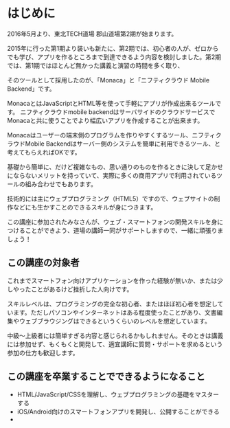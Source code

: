 # はじめに
2016年5月より、東北TECH道場 郡山道場第2期が始まります。

2015年に行った第1期より装いも新たに、第2期では、初心者の人が、ゼロからでも学び、アプリを作るところまで到達できるよう内容を検討しました。第2期では、第1期ではほとんど無かった講義と演習の時間を多く取り、

そのツールとして採用したのが、「Monaca」と「ニフティクラウド Mobile Backend」です。

MonacaとはJavaScriptとHTML等を使って手軽にアプリが作成出来るツールです。
ニフティクラウドmobile backendはサーバサイドのクラウドサービスでMonacaと共に使うことでより幅広いアプリを作成することが出来ます。

Monacaはユーザーの端末側のプログラムを作りやすくするツール、ニフティクラウドMobile Backendはサーバー側のシステムを簡単に利用できるツール、と考えてもらえればOKです。

基礎から簡単に、だけど複雑なもの、思い通りのものを作るときに決して足かせにならないメリットを持っていて、実際に多くの商用アプリで利用されているツールの組み合わせでもあります。

技術的には主にウェブプログラミング（HTML5）ですので、ウェブサイトの制作などにも生かすことのできるスキルが身につきます。

この講座に参加されたみなさんが、ウェブ・スマートフォンの開発スキルを身につけることができよう、道場の講師一同がサポートしますので、一緒に頑張りましょう！

## この講座の対象者

これまでスマートフォン向けアプリケーションを作った経験が無いか、または少しやったことがあるけど挫折した人向けです。

スキルレベルは、プログラミングの完全な初心者、またはほぼ初心者を想定しています。ただしパソコンやインターネットはある程度使ったことがあり、文書編集やウェブブラウジングはできるというくらいのレベルを想定しています。

中級〜上級者には簡単すぎる内容と感じられるかもしれません。そのときは講義には参加せず、もくもくと開発して、適宜講師に質問・サポートを求めるという参加の仕方も歓迎します。

## この講座を卒業することでできるようになること

* HTML/JavaScript/CSSを理解し、ウェブプログラミングの基礎をマスターする
* iOS/Android向けのスマートフォンアプリを開発し、公開することができる
* 